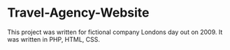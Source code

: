 # Travel-Agency-Website
This project was written for fictional company Londons day out on 2009. It was written in PHP, HTML, CSS.
